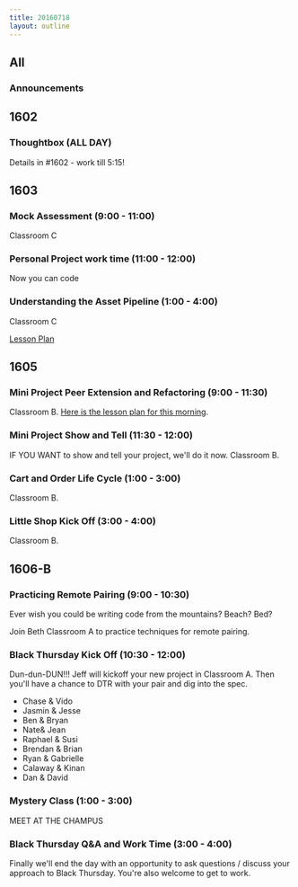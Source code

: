 ```yaml
---
title: 20160718
layout: outline
---
```


## All

### Announcements


## 1602

### Thoughtbox (ALL DAY)

Details in #1602 - work till 5:15!


## 1603

### Mock Assessment (9:00 - 11:00)

Classroom C

### Personal Project work time (11:00 - 12:00)

Now you can code

### Understanding the Asset Pipeline (1:00 - 4:00)

Classroom C

[Lesson Plan](https://github.com/turingschool/lesson_plans/blob/master/ruby_02-web_applications_with_ruby/intro_to_the_asset_pipeline.markdown)


## 1605

### Mini Project Peer Extension and Refactoring (9:00 - 11:30)

Classroom B. [Here is the lesson plan for this morning](https://github.com/turingschool/lesson_plans/blob/master/ruby_02-web_applications_with_ruby/mini-project-gem-implementation.md).

### Mini Project Show and Tell (11:30 - 12:00)

IF YOU WANT to show and tell your project, we'll do it now. Classroom B.

### Cart and Order Life Cycle (1:00 - 3:00)

Classroom B.

### Little Shop Kick Off (3:00 - 4:00)

Classroom B.


## 1606-B

### Practicing Remote Pairing (9:00 - 10:30)

Ever wish you could be writing code from the mountains? Beach? Bed?

Join Beth Classroom A to practice techniques for remote pairing.

### Black Thursday Kick Off (10:30 - 12:00)

Dun-dun-DUN!!! Jeff will kickoff your new project in Classroom A. Then you'll have a chance to DTR with your pair and dig into the spec.

* Chase & Vido
* Jasmin & Jesse
* Ben & Bryan
* Nate& Jean
* Raphael & Susi
* Brendan & Brian
* Ryan & Gabrielle
* Calaway & Kinan
* Dan & David


### Mystery Class (1:00 - 3:00)

MEET AT THE CHAMPUS

### Black Thursday Q&A and Work Time (3:00 - 4:00)

Finally we'll end the day with an opportunity to ask questions / discuss your approach to Black Thursday. You're also welcome to get to work.
